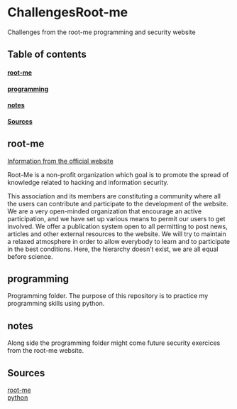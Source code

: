 # ChallengesRoot-me

Challenges from the root-me programming and security website

## Table of contents
#### [root-me](#root-me)
#### [programming](#programming)
#### [notes](#notes)
#### [Sources](#sources)

## root-me

[Information from the official website](https://www.root-me.org/en/Information/The-Project/)

Root-Me is a non-profit organization which goal is to promote the spread of knowledge related to hacking and information security.

This association and its members are constituting a community where all the users can contribute and participate to the development of the website. We are a very open-minded organization that encourage an active participation, and we have set up various means to permit our users to get involved. We offer a publication system open to all permitting to post news, articles and other external resources to the website. We will try to maintain a relaxed atmosphere in order to allow everybody to learn and to participate in the best conditions. Here, the hierarchy doesn’t exist, we are all equal before science.

## programming

Programming folder.
The purpose of this repository is to practice my programming skills using python.

## notes

Along side the programming folder might come future security exercices from the root-me website.

## Sources

[root-me](https://www.root-me.org/en)  
[python](https://www.python.org/)
